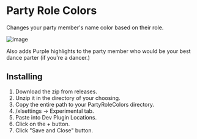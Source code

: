 # Party Role Colors
Changes your party member's name color based on their role.

![image](https://github.com/user-attachments/assets/e02667fd-3d3e-45bb-8850-865861753467)


Also adds Purple highlights to the party member who would be your best dance parter (if you're a dancer.)


## Installing
1. Download the zip from releases.
2. Unzip it in the directory of your choosing.
3. Copy the entire path to your PartyRoleColors directory.
4. /xlsettings -> Experimental tab.
5. Paste into Dev Plugin Locations.
6. Click on the + button.
7. Click "Save and Close" button.
